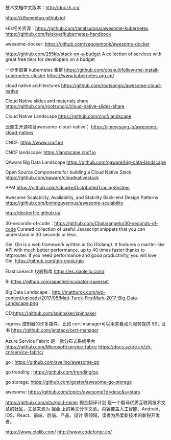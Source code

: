 技术文档中文版本：http://doczh.cn/

https://k8smeetup.github.io/

k8s相关资源：https://github.com/ramitsurana/awesome-kubernetes  https://github.com/feiskyer/kubernetes-handbook


awesome-docker: https://github.com/veggiemonk/awesome-docker


https://github.com/255kb/stack-on-a-budget A collection of services with great free tiers for developers on a budget


一步步部署 kubernetes 集群 https://github.com/opsnull/follow-me-install-kubernetes-cluster  https://www.kubernetes.org.cn/

cloud native architectures https://github.com/rootsongjc/awesome-cloud-native

Cloud Native slides and materials share https://github.com/rootsongjc/cloud-native-slides-share 

Cloud Native Landscape https://github.com/cncf/landscape

云原生开源项目awesome-cloud-native：  https://jimmysong.io/awesome-cloud-native/ 

CNCF: https://www.cncf.io/

CNCF landscape: https://landscape.cncf.io

QAware Big Data Landscape https://github.com/qaware/big-data-landscape

Open Source Components for building a Cloud Native Stack  https://github.com/qaware/cloudnativestack

APM https://github.com/sdcuike/DistributedTracingSystem

Awesome Scalability, Availability, and Stability Back-end Design Patterns https://github.com/binhnguyennus/awesome-scalability

http://dockerfile.github.io/

30-seconds-of-code：https://github.com/Chalarangelo/30-seconds-of-code 
Curated collection of useful Javascript snippets that you can understand in 30 seconds or less. 

Gin: Gin is a web framework written in Go (Golang). It features a martini-like API with much better performance, up to 40 times faster thanks to httprouter. If you need performance and good productivity, you will love Gin.
https://github.com/gin-gonic/gin

Elasticsearch 权威指南 https://es.xiaoleilu.com/

BI:https://github.com/apache/incubator-superset

Big Data Landscape：http://mattturck.com/wp-content/uploads/2017/05/Matt-Turck-FirstMark-2017-Big-Data-Landscape.png

CD:https://github.com/spinnaker/spinnaker

ingress 控制器的许多插件，比如 cert-manager可以用来自动为服务提供 SSL 证书 https://github.com/jetstack/cert-manager

Azure Service Fabric 是一款分布式系统平台 https://github.com/Microsoft/service-fabric https://docs.azure.cn/zh-cn/service-fabric/

go : https://github.com/avelino/awesome-go

go trending : https://github.com/trending/go

go storage: https://github.com/gostor/awesome-go-storage

awesome: https://github.com/topics/awesome?o=desc&s=stars

https://github.com/xitu/gold-miner 掘金翻译计划 是一个翻译优质互联网技术文章的社区，文章来源为 掘金 上的英文分享文章。内容覆盖人工智能、Android、iOS、React、前端、后端、产品、设计 等领域，读者为热爱新技术的新锐开发者。

https://www.ctolib.com/
http://www.codeforge.cn/
